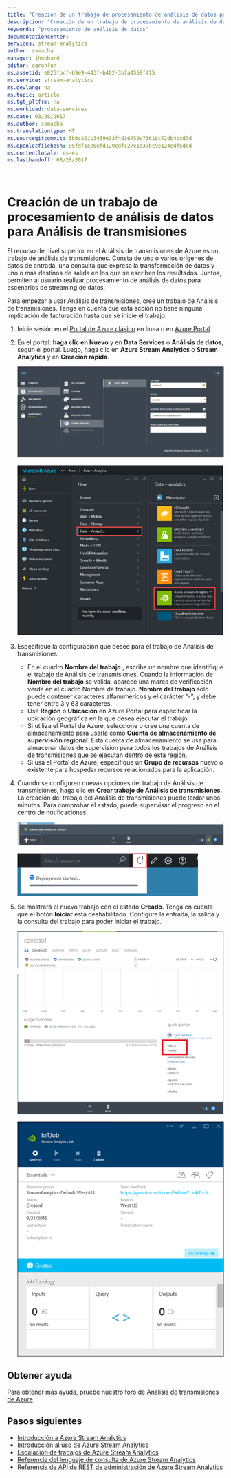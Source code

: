 ```yaml
---
title: "Creación de un trabajo de procesamiento de análisis de datos para Stream Analytics | Microsoft Docs"
description: "Creación de un trabajo de procesamiento de análisis de datos para Análisis de transmisiones | segmento de ruta de aprendizaje."
keywords: "procesamiento de análisis de datos"
documentationcenter: 
services: stream-analytics
author: samacha
manager: jhubbard
editor: cgronlun
ms.assetid: e825fbcf-69e9-443f-b402-3b7a4568f415
ms.service: stream-analytics
ms.devlang: na
ms.topic: article
ms.tgt_pltfrm: na
ms.workload: data-services
ms.date: 03/28/2017
ms.author: samacha
ms.translationtype: HT
ms.sourcegitcommit: 5b6c261c3439e33f4d16750e73618c72db4bcd7d
ms.openlocfilehash: 05fdf1e20efd129cdfc27e1d37bc9e124edf5dcd
ms.contentlocale: es-es
ms.lasthandoff: 08/28/2017

---
```

# <a name="how-to-create-a-data-analytics-processing-job-for-stream-analytics"></a>Creación de un trabajo de procesamiento de análisis de datos para Análisis de transmisiones
El recurso de nivel superior en el Análisis de transmisiones de Azure es un trabajo de análisis de transmisiones.  Consta de uno o varios orígenes de datos de entrada, una consulta que expresa la transformación de datos y uno o más destinos de salida en los que se escriben los resultados. Juntos, permiten al usuario realizar procesamiento de análisis de datos para escenarios de streaming de datos.

Para empezar a usar Análisis de transmisiones, cree un trabajo de Análisis de transmisiones.  Tenga en cuenta que esta acción no tiene ninguna implicación de facturación hasta que se inicie el trabajo.

1. Inicie sesión en el [Portal de Azure clásico](http://manage.windowsazure.com) en línea o en [Azure Portal](https://portal.azure.com/).
2. En el portal: **haga clic en Nuevo** y en **Data Services** o **Análisis de datos**, según el portal. Luego, haga clic en **Azure Stream Analytics** o **Stream Analytics** y en **Creación rápida**.
   
   ![Asistente para trabajos de procesamiento de análisis de datos](./media/stream-analytics-create-a-job/1-stream-analytics-create-a-job.png)  
   
   ![Creación de un trabajo de procesamiento de análisis de datos](./media/stream-analytics-create-a-job/4-stream-analytics-create-a-job.png)  
3. Especifique la configuración que desee para el trabajo de Análisis de transmisiones.
   
   * En el cuadro **Nombre del trabajo** , escriba un nombre que identifique el trabajo de Análisis de transmisiones. Cuando la información de **Nombre del trabajo** se valida, aparece una marca de verificación verde en el cuadro Nombre de trabajo. **Nombre del trabajo** solo puede contener caracteres alfanuméricos y el carácter "-", y debe tener entre 3 y 63 caracteres.
   * Use **Región** o **Ubicación** en Azure Portal para especificar la ubicación geográfica en la que desea ejecutar el trabajo.
   * Si utiliza el Portal de Azure, seleccione o cree una cuenta de almacenamiento para usarla como **Cuenta de almacenamiento de supervisión regional**. Esta cuenta de almacenamiento se usa para almacenar datos de supervisión para todos los trabajos de Análisis de transmisiones que se ejecutan dentro de esta región.
   * Si usa el Portal de Azure, especifique un **Grupo de recursos** nuevo o existente para hospedar recursos relacionados para la aplicación.
4. Cuando se configuren nuevas opciones del trabajo de Análisis de transmisiones, haga clic en **Crear trabajo de Análisis de transmisiones**. La creación del trabajo del Análisis de transmisiones puede tardar unos minutos. Para comprobar el estado, puede supervisar el progreso en el centro de notificaciones.
   
   ![Centro de notificaciones del trabajo de procesamiento de análisis de datos](./media/stream-analytics-create-a-job/2-stream-analytics-create-a-job.png)  
   
   ![Trabajo de procesamiento de análisis de datos en Azure Portal: creación del trabajo](./media/stream-analytics-create-a-job/5-stream-analytics-create-a-job.png)  
5. Se mostrará el nuevo trabajo con el estado **Creado**. Tenga en cuenta que el botón **Iniciar** está deshabilitado. Configure la entrada, la salida y la consulta del trabajo para poder iniciar el trabajo.
   
   ![Trabajo de procesamiento de análisis de datos: estado del trabajo](./media/stream-analytics-create-a-job/3-stream-analytics-create-a-job.png)  
   
   ![Trabajo de procesamiento de análisis de datos en Azure Portal: estado del trabajo](./media/stream-analytics-create-a-job/6-stream-analytics-create-a-job.png)  

## <a name="get-help"></a>Obtener ayuda
Para obtener más ayuda, pruebe nuestro [foro de Análisis de transmisiones de Azure](https://social.msdn.microsoft.com/Forums/en-US/home?forum=AzureStreamAnalytics)

## <a name="next-steps"></a>Pasos siguientes
* [Introducción a Azure Stream Analytics](stream-analytics-introduction.md)
* [Introducción al uso de Azure Stream Analytics](stream-analytics-real-time-fraud-detection.md)
* [Escalación de trabajos de Azure Stream Analytics](stream-analytics-scale-jobs.md)
* [Referencia del lenguaje de consulta de Azure Stream Analytics](https://msdn.microsoft.com/library/azure/dn834998.aspx)
* [Referencia de API de REST de administración de Azure Stream Analytics](https://msdn.microsoft.com/library/azure/dn835031.aspx)



